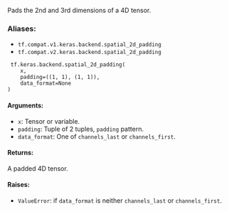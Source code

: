 
Pads the 2nd and 3rd dimensions of a 4D tensor.
### Aliases:
- `tf.compat.v1.keras.backend.spatial_2d_padding`
- `tf.compat.v2.keras.backend.spatial_2d_padding`

```
 tf.keras.backend.spatial_2d_padding(
    x,
    padding=((1, 1), (1, 1)),
    data_format=None
)
```
#### Arguments:
- `x`: Tensor or variable.
- `padding`: Tuple of 2 tuples, `padding` pattern.
- `data_format`: One of `channels_last` or `channels_first`.
#### Returns:

A padded 4D tensor.
#### Raises:
- `ValueError`: if `data_format` is neither `channels_last` or `channels_first`.
